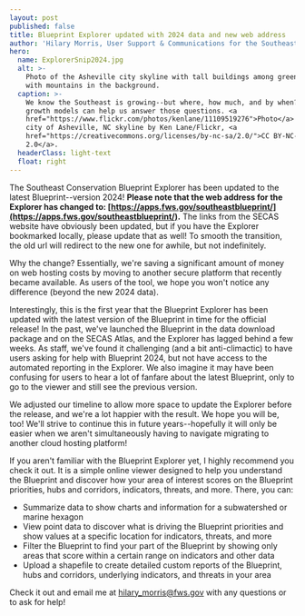 ```yaml
---
layout: post
published: false
title: Blueprint Explorer updated with 2024 data and new web address
author: 'Hilary Morris, User Support & Communications for the Southeast Blueprint'
hero:
  name: ExplorerSnip2024.jpg
  alt: >-
    Photo of the Asheville city skyline with tall buildings among green trees
    with mountains in the background.
  caption: >-
    We know the Southeast is growing--but where, how much, and by when? Urban
    growth models can help us answer those questions. <a
    href="https://www.flickr.com/photos/kenlane/11109519276">Photo</a> of the
    city of Asheville, NC skyline by Ken Lane/Flickr, <a
    href="https://creativecommons.org/licenses/by-nc-sa/2.0/">CC BY-NC-SA
    2.0</a>.
  headerClass: light-text
  float: right
---
```


The Southeast Conservation Blueprint Explorer has been updated to the latest Blueprint--version 2024! **Please note that the web address for the Explorer has changed to: [https://apps.fws.gov/southeastblueprint/](https://apps.fws.gov/southeastblueprint/).** The links from the SECAS website have obviously been updated, but if you have the Explorer bookmarked locally, please update that as well! To smooth the transition, the old url will redirect to the new one for awhile, but not indefinitely.

Why the change? Essentially, we're saving a significant amount of money on web hosting costs by moving to another secure platform that recently became available. As users of the tool, we hope you won't notice any difference (beyond the new 2024 data).

Interestingly, this is the first year that the Blueprint Explorer has been updated with the latest version of the Blueprint in time for the official release! In the past, we've launched the Blueprint in the data download package and on the SECAS Atlas, and the Explorer has lagged behind a few weeks. As staff, we've found it challenging (and a bit anti-climactic) to have users asking for help with Blueprint 2024, but not have access to the automated reporting in the Explorer. We also imagine it may have been confusing for users to hear a lot of fanfare about the latest Blueprint, only to go to the viewer and still see the previous version.

We adjusted our timeline to allow more space to update the Explorer before the release, and we're a lot happier with the result. We hope you will be, too! We'll strive to continue this in future years--hopefully it will only be easier when we aren't simultaneously having to navigate migrating to another cloud hosting platform!

If you aren't familiar with the Blueprint Explorer yet, I highly recommend you check it out. It is a simple online viewer designed to help you understand the Blueprint and discover how your area of interest scores on the Blueprint priorities, hubs and corridors, indicators, threats, and more. There, you can:

- Summarize data to show charts and information for a subwatershed or marine hexagon
- View point data to discover what is driving the Blueprint priorities and show values at a specific location for indicators, threats, and more
- Filter the Blueprint to find your part of the Blueprint by showing only areas that score within a certain range on indicators and other data
- Upload a shapefile to create detailed custom reports of the Blueprint, hubs and corridors, underlying indicators, and threats in your area

Check it out and email me at [hilary_morris@fws.gov](mailto:hilary_morris@fws.gov) with any questions or to ask for help!
